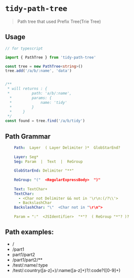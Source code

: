 # `tidy-path-tree`

> Path tree that used Prefix Tree(Trie Tree)

## Usage

```typescript
// for typescript

import { PathTree } from 'tidy-path-tree'

const tree = new PathTree<string>()
tree.add('/a/b/:name', 'data')


/**
 * will returns : {
 *          path: 'a/b/:name',
  *         params: {
  *             name: 'tidy'
  *         }
  *     }
 */
const found = tree.find('/a/b/tidy')    

```

## Path Grammar
```yaml
    Path:  Layer  ( Layer Delimiter )*  GlobStarEnd?
    
    Layer: Seg*
    Seg: Param  |  Text  |  ReGroup
    
    GlobStarEnd: Delimiter "**"
    
    ReGroup: "("  <RegularExpressBody>  ")"
    
    Text: TextChar+
    TextChar:
      - <Char not Delimiter && not in '\r\n:(/?\\'>
      - BackslashChar
    BackslashChar: "\"  <Char not in "\r\n">
    
    Param = ":"  <JSIdentifier>  "*"?  ( ReGroup "*"? )?
```

## Path examples:
- /
- /part1
- part1/part2
- /part1/part2/**
- /test/:name/:type
- /test/:country([a-z]+)/:name([a-z]+)?/:code?([0-9]+)

